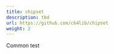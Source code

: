 ```yaml
---
title: chipset
description: tbd
url: https://github.com/c64lib/chipset
weight: 2
---
```

Common test

